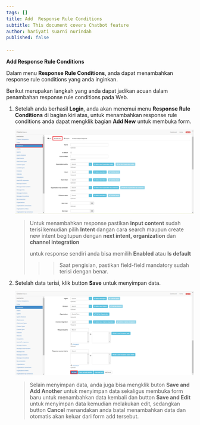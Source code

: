 ```yaml
---
tags: []
title: Add  Response Rule Conditions
subtitle: This document covers Chatbot feature
author: hariyati suarni nurindah
published: false

---
```

**Add  Response Rule Conditions**

Dalam menu **Response Rule Conditions**, anda dapat menambahkan response rule conditions yang anda inginkan. 

Berikut merupakan langkah yang anda dapat jadikan acuan dalam penambahan response rule conditions pada Web.

1. Setelah anda berhasil **Login**, anda akan menemui menu **Response Rule Conditions** di bagian kiri atas, untuk menambahkan response rule conditions anda dapat mengklik bagian **Add New** untuk membuka form.

   ![](/uploads/response2.PNG)

   > Untuk menambahkan response pastikan **input content** sudah terisi kemudian pilih **Intent** dangan cara search maupun create new intent begitupun dengan **next intent, organization** dan **channel integration**
   >
   > untuk response sendiri anda bisa memilih **Enabled** atau **Is default**
   >
   > > > Saat pengisian, pastikan field-field mandatory sudah terisi dengan benar.
2. Setelah data terisi, klik button **Save** untuk menyimpan data.

   ![](/uploads/response3.PNG)

   > Selain menyimpan data, anda juga bisa mengklik buton **Save and Add Another** untuk menyimpan data sekaligus membuka form baru untuk menambahkan data kembali dan button **Save and Edit** untuk menyimpan data kemudian melakukan edit, sedangkan button **Cancel** menandakan anda batal menambahkan data dan otomatis akan keluar dari form add tersebut.
